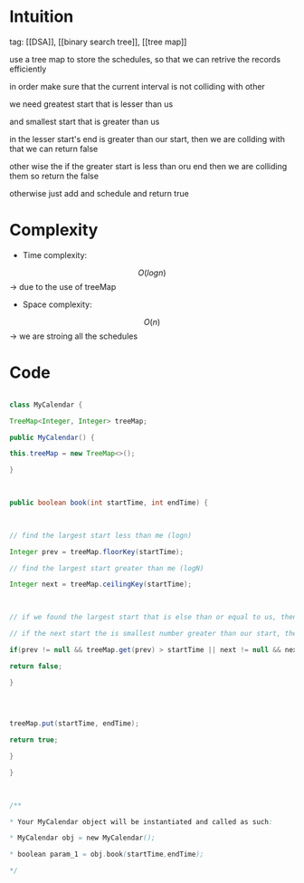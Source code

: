 # Intuition

<!-- Describe your first thoughts on how to solve this problem. -->


  tag: [[DSA]], [[binary search tree]], [[tree map]]
  

use a tree map to store the schedules, so that we can retrive the records efficiently

  

in order make sure that the current interval is not colliding with other

  

we need greatest start that is lesser than us

and smallest start that is greater than us

  

in the lesser start's end is greater than our start, then we are collding with that we can return false

  

other wise the if the greater start is less than oru end then we are colliding them so return the false

  

otherwise just add and schedule and return true

  

# Complexity

- Time complexity:

<!-- Add your time complexity here, e.g. $$O(n)$$ -->

$$O(logn)$$ -> due to the use of treeMap

  

- Space complexity:

<!-- Add your space complexity here, e.g. $$O(n)$$ -->

$$O(n)$$ -> we are stroing all the schedules

  

# Code

```java []

class MyCalendar {

TreeMap<Integer, Integer> treeMap;

public MyCalendar() {

this.treeMap = new TreeMap<>();

}

  

public boolean book(int startTime, int endTime) {

  

// find the largest start less than me (logn)

Integer prev = treeMap.floorKey(startTime);

// find the largest start greater than me (logN)

Integer next = treeMap.ceilingKey(startTime);

  

// if we found the largest start that is else than or equal to us, then it's end should be lesser than us also inorder not to collide

// if the next start the is smallest number greater than our start, then it's end should not collide with our end

if(prev != null && treeMap.get(prev) > startTime || next != null && next < endTime) {

return false;

}

  
  

treeMap.put(startTime, endTime);

return true;

}

}

  

/**

* Your MyCalendar object will be instantiated and called as such:

* MyCalendar obj = new MyCalendar();

* boolean param_1 = obj.book(startTime,endTime);

*/

```